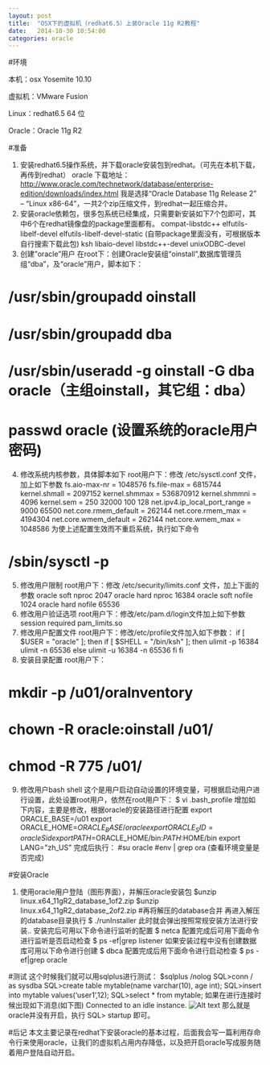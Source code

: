 ```yaml
---
layout: post
title:  "OSX下的虚拟机（redhat6.5）上装Oracle 11g R2教程"
date:   2014-10-30 10:54:00
categories: oracle
---
```

#环境

本机：osx Yosemite 10.10

虚拟机：VMware Fusion

Linux：redhat6.5 64 位

Oracle：Oracle 11g R2

#准备

1. 安装redhat6.5操作系统，并下载oracle安装包到redhat。（可先在本机下载，再传到redhat）
oracle 下载地址：http://www.oracle.com/technetwork/database/enterprise-edition/downloads/index.html
我是选择“Oracle Database 11g Release 2” – “Linux x86-64”，一共2个zip压缩文件，到redhat一起压缩合并。
2. 安装oracle依赖包，很多包系统已经集成，只需要新安装如下7个包即可，其中6个在redhat镜像盘的package里面都有。
compat-libstdc++
elfutils-libelf-devel
elfutils-libelf-devel-static (自带package里面没有，可根据版本自行搜索下载此包)
ksh
libaio-devel
libstdc++-devel
unixODBC-devel
3. 创建”oracle”用户
在root下：创建Oracle安装组“oinstall”,数据库管理员组“dba”，及“oracle”用户，脚本如下：
# /usr/sbin/groupadd oinstall
# /usr/sbin/groupadd dba
# /usr/sbin/useradd -g oinstall -G dba oracle（主组oinstall，其它组：dba）
# passwd oracle (设置系统的oracle用户密码)
4. 修改系统内核参数，具体脚本如下
root用户下：修改 /etc/sysctl.conf 文件，加上如下参数
fs.aio-max-nr = 1048576
fs.file-max = 6815744
kernel.shmall = 2097152
kernel.shmmax = 536870912
kernel.shmmni = 4096
kernel.sem = 250 32000 100 128
net.ipv4.ip_local_port_range = 9000 65500
net.core.rmem_default = 262144
net.core.rmem_max = 4194304
net.core.wmem_default = 262144
net.core.wmem_max = 1048586
为使上述配置生效而不重启系统，执行如下命令
# /sbin/sysctl -p
5. 修改用户限制
root用户下：修改 /etc/security/limits.conf 文件，加上下面的参数
oracle           soft    nproc   2047
oracle           hard    nproc   16384
oracle           soft    nofile  1024
oracle           hard    nofile  65536
6. 修改用户验证选项
root用户下：修改/etc/pam.d/login文件加上如下参数
session    required     pam_limits.so
7. 修改用户配置文件
root用户下：修改/etc/profile文件加入如下参数：
if [ $USER = &quot;oracle&quot; ]; then
    if [ $SHELL = &quot;/bin/ksh&quot; ]; then 
        ulimit -p 16384
        ulimit -n 65536
    else
        ulimit -u 16384 -n 65536
    fi
fi
8. 安装目录配置
root用户下：
# mkdir -p /u01/oraInventory
# chown -R oracle:oinstall /u01/
# chmod -R 775 /u01/
9. 修改用户bash shell
这个是用户启动自动设置的环境变量，可根据启动用户进行设置，此处设置root用户，依然在root用户下：
$ vi .bash_profile
增加如下内容，主要是修改，根据oracle的安装路径进行配置
export ORACLE_BASE=/u01
export ORACLE_HOME=$ORACLE_BASE/oracle
export ORACLE_SID=oracleSid
export PATH=$ORACLE_HOME/bin:$PATH:$HOME/bin
export LANG="zh_US"
完成后执行：
#su oracle
#env | grep ora     (查看环境变量是否完成)

#安装Oracle
1. 使用oracle用户登陆（图形界面），并解压oracle安装包
$unzip linux.x64_11gR2_database_1of2.zip
$unzip linux.x64_11gR2_database_2of2.zip
#再将解压的database合并
再进入解压的database目录执行
$ ./runInstaller
此时就会弹出按照常规安装方法进行安装..
安装完后可用以下命令进行监听的配置
$ netca
配置完成后可用下面命令进行监听是否启动检查
$ ps -ef|grep listener
如果安装过程中没有创建数据库可用以下命令进行创建
$ dbca
配置完成后用下面命令进行启动检查
$ ps -ef|grep oracle

#测试
这个时候我们就可以用sqlplus进行测试：
$sqlplus /nolog 
SQL>conn / as sysdba 
SQL>create table mytable(name varchar(10), age int); 
SQL>insert into mytable values(‘user1’,12); 
SQL>select * from mytable;
如果在进行连接时候出现如下消息(如下图)
Connected to an idle instance.
![Alt text](http://7u2srn.com1.z0.glb.clouddn.com/@/images/post//vmware-redhat-oracle_01.png)
那么就是oracle并没有开启，执行
SQL> startup
即可。

#后记
本文主要记录在redhat下安装oracle的基本过程，后面我会写一篇利用存命令行来使用oracle，让我们的虚拟机占用内存降低，以及把开启oracle写成服务随着用户登陆自动开启。


​